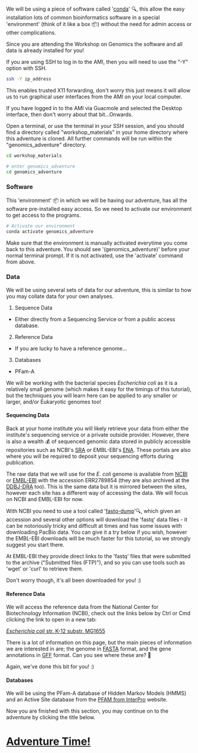 We will be using a piece of software called '[conda](https://docs.conda.io/en/latest/)' :mag:, this allow the easy installation lots of common bioinformatics software in a special 'environment' (think of it like a box :package:) without the need for admin access or other complications.

Since you are attending the Workshop on Genomics the software and all data is already installed for you!

If you are using SSH to log in to the AMI, then you will need to use the "-Y" option with SSH.
```bash
ssh -Y ip_address
```
This enables trusted X11 forwarding, don't worry this just means it will allow us to run graphical user interfaces from the AMI on your local computer.

If you have logged in to the AMI via Guacmole and selected the Desktop interface, then don't worry about that bit...Onwards.

Open a terminal, or use the terminal in your SSH session, and you should find a directory called "workshop_materials" in your home directory where this adventure is cloned. All further commands will be run within the "genomics_adventure" directory.
```bash
cd workshop_materials

# enter genomics_adventure
cd genomics_adventure
```

### Software
This 'environment' :package: in which we will be having our adventure, has all the software pre-installed easy access. So we need to activate our environment to get access to the programs.

```bash
# Activate our environment
conda activate genomics_adventure
```

Make sure that the environment is manually activated everytime you come back to this adventure. You should see '(genomics_adventure)' before your normal terminal prompt. If it is not activated, use the 'activate' command from above.

### Data
We will be using several sets of data for our adventure, this is similar to how you may collate data for your own analyses.
 1) Sequence Data
  * Either directly from a Sequencing Service or from a public access database.
 2) Reference Data
  * If you are lucky to have a reference genome...
 3) Databases
  * PFam-A

We will be working with the bacterial species *Escherichia coli* as it is a relatively small genome (which makes it easy for the timings of this tutorial), but the techniques you will learn here can be applied to any smaller or larger, and/or Eukaryotic genomes too!

#### Sequencing Data
Back at your home institute you will likely retrieve your data from either the institute's sequencing service or a private outside provider. However, there is also a wealth :moneybag: of sequenced genomic data stored in publicly accessible repositories such as NCBI's [SRA](https://www.ncbi.nlm.nih.gov/sra) or EMBL-EBI's [ENA](https://www.ebi.ac.uk/ena). These portals are also where you will be required to deposit your sequencing efforts during publication.

The raw data that we will use for the *E. coli* genome is available from [NCBI](https://trace.ncbi.nlm.nih.gov/Traces/sra/?run=ERR2789854) or [EMBL-EBI](https://www.ebi.ac.uk/ena/data/view/ERR2789854) with the accession ERR2789854 (they are also archived at the [DDBJ-DRA](https://www.ddbj.nig.ac.jp/dra/index-e.html) too). This is the same data but it is mirrored between the sites, however each site has a different way of accessing the data. We will focus on NCBI and EMBL-EBI for now.

With NCBI you need to use a tool called '[fastq-dump](https://ncbi.github.io/sra-tools/fastq-dump.html)':mag:, which given an accession and several other options will download the 'fastq' data files - it can be notoriously tricky and difficult at times and has some issues with downloading PacBio data. You can give it a try below if you wish, however the EMBL-EBI downloads will be much faster for this tutorial, so we strongly suggest you start there.

At EMBL-EBI they provide direct links to the 'fastq' files that were submitted to the archive ("Submitted files (FTP)"), and so you can use tools such as 'wget' or 'curl' to retrieve them.

Don't worry though, it's all been downloaded for you! :) 

#### Reference Data
We will access the reference data from the National Center for Biotechnology Information (NCBI), check out the links below by Ctrl or Cmd clicking the link to open in a new tab:

[*Escherichia coli* str. K-12 substr. MG1655](https://www.ncbi.nlm.nih.gov/genome/167?genome_assembly_id=161521)

There is a lot of information on this page, but the main pieces of information we are interested in are; the genome in [FASTA](https://en.wikipedia.org/wiki/FASTA_format) format, and the gene annotations in [GFF](https://en.wikipedia.org/wiki/General_feature_format) format. Can you see where these are? :eyes:

Again, we've done this bit for you! :) 

#### Databases
We will be using the PFam-A database of Hidden Markov Models (HMMS) and an Active Site database from the [PFAM from InterPro](https://www.ebi.ac.uk/interpro/) website.

Now you are finished with this section, you may continue on to the adventure by clicking the title below.

# [Adventure Time!](https://github.com/guyleonard/genomics_adventure/blob/release/chapter_2/task_1.md)
